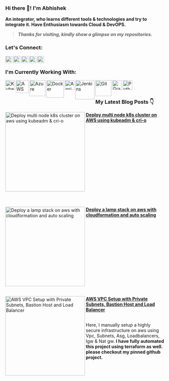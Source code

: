 ### Hi there 👋! I'm Abhishek 

**An integrator, who learns different tools & technologies and try to integrate it. Have Enthusiasm towards Cloud & DevOPS.**

> ***Thanks for visiting, kindly show a glimpse on my repositories.***

### Let's Connect:
[<img align="left" alt="abhi | Github" width="22px" src="https://cdn.jsdelivr.net/npm/simple-icons@v3/icons/github.svg" />][GitHub]
[<img align="left" alt="abhi | LinkedIn" width="22px" src="https://cdn.jsdelivr.net/npm/simple-icons@v3/icons/linkedin.svg" />][LinkedIn]
[<img align="left" alt="abhi | Twitter" width="22px" src="https://cdn.jsdelivr.net/npm/simple-icons@v3/icons/twitter.svg" />][Twitter]
[<img align="left" alt="abhi | Hashnode" width="22px" src="https://cdn.jsdelivr.net/npm/simple-icons@v3/icons/hashnode.svg" />][Hashnode]
<a href="abhishekkumar33118@gmail.com">
  <img align="left" width="22px" src="https://cdn.jsdelivr.net/npm/simple-icons@v3/icons/gmail.svg" />
  
</a>

<br>

### I'm Currently Working With:
<img align="left" alt="Kubernetes" width="30px" src="https://upload.wikimedia.org/wikipedia/commons/thumb/0/00/Kubernetes_%28container_engine%29.png/640px-Kubernetes_%28container_engine%29.png"/>
<img align="left" alt="AWS" width="40px" src="https://upload.wikimedia.org/wikipedia/commons/thumb/9/93/Amazon_Web_Services_Logo.svg/640px-Amazon_Web_Services_Logo.svg.png"/>
<img align="left" alt="Azure" width="50px" src="https://upload.wikimedia.org/wikipedia/commons/thumb/a/a8/Microsoft_Azure_Logo.svg/640px-Microsoft_Azure_Logo.svg.png"/>
<img align="left" alt="Docker" width="55px" src="https://upload.wikimedia.org/wikipedia/commons/7/79/Docker_%28container_engine%29_logo.png"/>
<img align="left" alt="Ansible" width="30px" src="https://upload.wikimedia.org/wikipedia/commons/thumb/2/24/Ansible_logo.svg/640px-Ansible_logo.svg.png"/>
<img align="left" alt="Jenkins" width="60px" src="https://upload.wikimedia.org/wikipedia/commons/thumb/e/e3/Jenkins_logo_with_title.svg/640px-Jenkins_logo_with_title.svg.png"/>
<img align="left" alt="Git" width="50px" src="https://upload.wikimedia.org/wikipedia/commons/thumb/e/e0/Git-logo.svg/640px-Git-logo.svg.png"/>
<img align="left" alt="Grafana" width="30px" src="https://upload.wikimedia.org/wikipedia/commons/thumb/3/3b/Grafana_icon.svg/640px-Grafana_icon.svg.png"/>
<img align="left" alt="Python" width="30px" src="https://upload.wikimedia.org/wikipedia/commons/c/c3/Python-logo-notext.svg"/>
<br><br>

<!--- Links of Social Sites --->

[GitHub]: https://github.com/Abhi03-tech
[LinkedIn]: https://www.linkedin.com/in/abhisheksingh003/
[Twitter]: https://twitter.com/Abhitech03
[Hashnode]: https://hashnode.com/@Abhishek003


### My Latest Blog Posts 👇
<!-- HASHNODE_BLOG:START -->
<p align="left">
<a href="https://abhishek003.hashnode.dev/deploy-multi-node-k8s-cluster-on-aws-using-kubeadm-cri-o"><img src="https://cdn.hashnode.com/res/hashnode/image/upload/v1709644075996/dca0680c-a6f8-441d-a73a-d9652e6938d1.png" alt="Deploy multi node k8s cluster on aws using kubeadm & cri-o" width="250px" align="left" /></a>
<a href="https://abhishek003.hashnode.dev/deploy-multi-node-k8s-cluster-on-aws-using-kubeadm-cri-o" title="Deploy multi node k8s cluster on AWS using kubeadm & cri-o" style="vertical-align: middle;"><strong>Deploy multi node k8s cluster on AWS using kubeadm & cri-o</strong>
</a>
</p>

<br  clear="left" />
<br />
<br />

<p align="left">
<a href="https://abhishek003.hashnode.dev/building-a-resilient-lamp-stack-on-aws-with-cloudformation-and-auto-scaling"><img src="https://cdn.hashnode.com/res/hashnode/image/upload/v1681220579808/98b08ec2-eba6-41d7-af98-fed885cc965a.jpeg" alt="Deploy a lamp stack on aws with cloudformation and auto scaling" width="250px" align="left" /></a>
<a href="https://abhishek003.hashnode.dev/building-a-resilient-lamp-stack-on-aws-with-cloudformation-and-auto-scaling" title="Deploy a lamp stack on aws with cloudformation and auto scaling"><strong>Deploy a lamp stack on aws with cloudformation and auto scaling</strong>
</a>
</p>

<br  clear="left" />
<br />

<p align="left">
<a href="https://abhishek003.hashnode.dev/aws-vpc-setup-with-private-subnets-bastion-host-and-load-balancer"><img src="https://cdn.hashnode.com/res/hashnode/image/upload/v1720430575654/270d09c1-6b24-411a-adfc-bf75d913f3a5.png" alt="AWS VPC Setup with Private Subnets, Bastion Host and Load Balancer" width="250px" align="left" /></a>
<a href="https://abhishek003.hashnode.dev/aws-vpc-setup-with-private-subnets-bastion-host-and-load-balancer" title="AWS VPC Setup with Private Subnets, Bastion Host and Load Balancer"><strong>AWS VPC Setup with Private Subnets, Bastion Host and Load Balancer</strong></a>
  
<br/> Here, I manually setup a highly secure infrastructure on aws using Vpc, Subnets, Asg, Loadbalancers, Igw & Nat gw.
<b> I have fully automated this project using terraform as well. please checkout my pinned github project. </b> </p> <br/>


<!-- HASHNODE_BLOG:END -->
